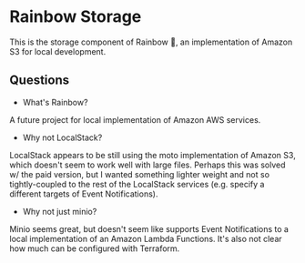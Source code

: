 # Rainbow Storage

This is the storage component of Rainbow :rainbow:, an implementation of Amazon S3 for local development.

## Questions

* What's Rainbow?

A future project for local implementation of Amazon AWS services.

* Why not LocalStack?

LocalStack appears to be still using the moto implementation of Amazon S3, which doesn't seem to work well with large files. Perhaps this was solved w/ the paid version,
but I wanted something lighter weight and not so tightly-coupled to the rest of the LocalStack services (e.g. specify a different targets of Event Notifications).

* Why not just minio?

Minio seems great, but doesn't seem like supports Event Notifications to a local implementation of an Amazon Lambda Functions. It's also not clear how much can be
configured with Terraform.
